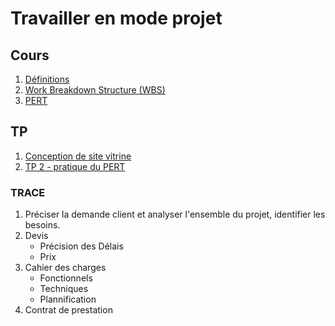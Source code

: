 # Travailler en mode projet

## Cours

1. <a href="cours/definitions.md" title="Définitions">Définitions</a>
2. <a href="cours/wbs.md" title="Work Breakdown Structure (WBS)">Work Breakdown Structure (WBS)</a>
3. <a href="cours/pert.md" title="PERT">PERT</a>

## TP

1. <a href="tp1.md" title="Conception de site vitrine">Conception de site vitrine</a>
2. <a href="tp2.md" title="TP 2 - pratique du PERT">TP 2 - pratique du PERT</a> 


### TRACE
1. Préciser la demande client et analyser l'ensemble du projet, identifier les besoins.
2. Devis
    - Précision des Délais
    - Prix
3. Cahier des charges
    - Fonctionnels
    - Techniques
    - Plannification
4. Contrat de prestation
